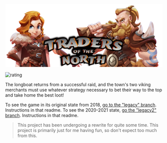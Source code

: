 ![GitHub Logo for Traders of the North](./.github/img/gh-logo.png?raw=true "GitHub Logo for Traders of the North")

![rating](https://img.shields.io/badge/esrb%20unofficial-E%20(everyone)-lightgrey)

The longboat returns from a successful raid, and the town's two viking merchants must use whatever strategy necessary to bet their way to the top and take home the best loot!

To see the game in its original state from 2018, [go to the "legacy" branch](https://github.com/bananabrann/traders-of-the-north/tree/legacy). Instructions in that readme. To see the 2020-2021 state, [go the "legacy2" branch](https://github.com/bananabrann/traders-of-the-north/tree/legacy2). Instructions in that readme.

> This project has been undergoing a rewrite for quite some time. This project is primarily just for me having fun, so don't expect too much from this.
